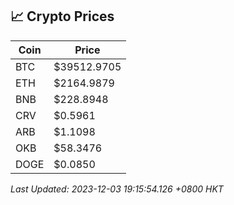 ## 📈 Crypto Prices

| Coin | Price |
| ---- | ----- |
| BTC | $39512.9705 |
| ETH | $2164.9879 |
| BNB | $228.8948 |
| CRV | $0.5961 |
| ARB | $1.1098 |
| OKB | $58.3476 |
| DOGE | $0.0850 |

_Last Updated: 2023-12-03 19:15:54.126 +0800 HKT_